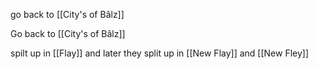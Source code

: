 go back to [[City's of Bâlz]]

Go back to [[City's of Bâlz]]

spilt up in [[Flay]] and later they split up in [[New Flay]] and [[New Fley]]
